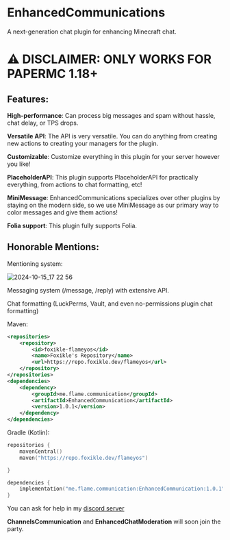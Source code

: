 # EnhancedCommunications
A next-generation chat plugin for enhancing Minecraft chat.

# ⚠️ DISCLAIMER: ONLY WORKS FOR PAPERMC 1.18+

## Features:
**High-performance**: Can process big messages and spam without hassle, chat delay, or TPS drops.

**Versatile API**: The API is very versatile. You can do anything from creating new actions to creating your managers for the plugin.

**Customizable**: Customize everything in this plugin for your server however you like!

**PlaceholderAPI**: This plugin supports PlaceholderAPI for practically everything, from actions to chat formatting, etc!

**MiniMessage**: EnhancedCommunications specializes over other plugins by staying on the modern side, so we use MiniMessage as our primary way to color messages and give them actions!

**Folia support**: This plugin fully supports Folia.

## Honorable Mentions:
Mentioning system:

![2024-10-15_17 22 56](https://github.com/user-attachments/assets/d717c47b-91e8-4fa8-b5dc-6d465be1eb2b)

Messaging system (/message, /reply) with extensive API.

Chat formatting (LuckPerms, Vault, and even no-permissions plugin chat formatting)

Maven:

```xml
<repositories>
    <repository>
        <id>foxikle-flameyos</id>
        <name>Foxikle's Repository</name>
        <url>https://repo.foxikle.dev/flameyos</url>
    </repository>
</repositories>
<dependencies>
    <dependency>
        <groupId>me.flame.communication</groupId>
        <artifactId>EnhancedCommunication</artifactId>
        <version>1.0.1</version>
    </dependency>
</dependencies>
```

Gradle (Kotlin):

```kt
repositories {
    mavenCentral()
    maven("https://repo.foxikle.dev/flameyos")

}

dependencies {
    implementation("me.flame.communication:EnhancedCommunication:1.0.1")
}
```

You can ask for help in my [discord server](https://discord.gg/Zj6KBS7UwX)

**ChannelsCommunication** and **EnhancedChatModeration** will soon join the party.
